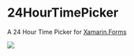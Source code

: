 # 24HourTimePicker
A 24 Hour Time Picker for [Xamarin.Forms](https://dotnet.microsoft.com/apps/xamarin/xamarin-forms?WT.mc_id=mobile-0000-bramin)

![](https://user-images.githubusercontent.com/13558917/88422369-ffe5d280-cd9e-11ea-94a9-51e1ab47b022.gif)
